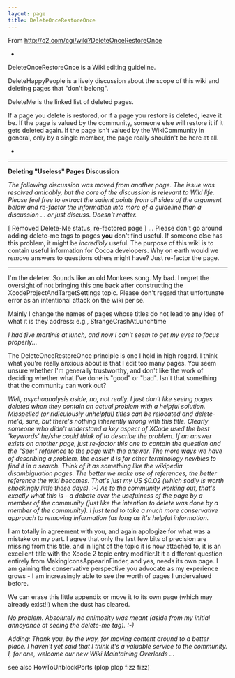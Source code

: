 ```yaml
---
layout: page
title: DeleteOnceRestoreOnce
---
```


From http://c2.com/cgi/wiki?DeleteOnceRestoreOnce

*
DeleteOnceRestoreOnce is a Wiki editing guideline.

DeleteHappyPeople is a lively discussion about the scope of this wiki and deleting pages that "don't belong".

DeleteMe is the linked list of deleted pages.

If a page you delete is restored, or if a page you restore is deleted, leave it be. If the page is valued by the community, someone else will restore it if it gets deleted again. If the page isn't valued by the WikiCommunity in general, only by a single member, the page really shouldn't be here at all.

*

----

**Deleting "Useless" Pages Discussion**

*The following discussion was moved from another page. The issue was resolved amicably, but the core of the discussion is relevant to Wiki life. Please feel free to extract the salient points from all sides of the argument below and re-factor the information into more of a guideline than a discussion ... or just discuss. Doesn't matter.*

[ Removed Delete-Me status, re-factored page ] ... Please don't go around adding delete-me tags to pages **you** don't find useful. If someone else has this problem, it might be *incredibly* useful. The purpose of this wiki is to contain useful information for Cocoa developers. Why on earth would we *remove* answers to questions others might have? Just re-factor the page.

----

I'm the deleter. Sounds like an old Monkees song. My bad. I regret the oversight of not bringing this one back after constructing the XcodeProjectAndTargetSettings topic. Please don't regard that unfortunate error as an intentional attack on the wiki per se.

Mainly I change the names of pages whose titles do not lead to any idea of what it is they address: e.g., S<nowiki/>trangeCrashAtLunchtime

*I had five martinis at lunch, and now I can't seem to get my eyes to focus properly...*

The DeleteOnceRestoreOnce principle is one I hold in high regard. I think what you're really anxious about is that I edit too many pages. You seem unsure whether I'm generally trustworthy, and don't like the work of deciding whether what I've done is "good" or "bad". Isn't that something that the community can work out?

*Well, psychoanalysis aside, no, not really. I just don't like seeing pages deleted when they contain an actual problem with a helpful solution. Misspelled (or ridiculously unhelpful) titles can be relocated and delete-me'd, sure, but there's nothing inherently wrong with *this* title. Clearly someone who didn't understand a key aspect of XCode used the best 'keywords' he/she could think of to describe the problem. If an answer exists on another page, just re-factor this one to contain the question and the "See:" reference to the page with the answer. The more ways we have of describing a problem, the easier it is for other terminology newbies to find it in a search. Think of it as something like the wikipedia disambiguation pages. The better we make use of references, the better reference the wiki becomes. That's just my US $0.02 (which sadly is worth shockingly little these days). :-) As to the community working out, that's exactly what this is - a debate over the usefulness of the page by a member of the community (just like the intention to delete was done by a member of the community). I just tend to take a much more conservative approach to *removing* information (as long as it's *helpful* information.*

I am totally in agreement with you, and again apologize for what was a mistake on my part. I agree that only the last few bits of precision are missing from this title, and in light of the topic it is now attached to, it is an excellent title with the Xcode 2 topic entry modifier.It it a different question entirely from MakingIconsAppearInFinder, and yes, needs its own page. I am gaining the conservative perspective you advocate as my experience grows - I am increasingly able to see the worth of pages I undervalued before.

We can erase this little appendix or move it to its own page (which may already exist!!) when the dust has cleared.

*No problem. Absolutely no animosity was meant (aside from my initial annoyance at seeing the delete-me tag). :-)*

*Adding: Thank you, by the way, for moving content around to a better place. I haven't yet said that I think it's a valuable service to the community. I, for one, *welcome* our new Wiki Maintaining Overlords ...*

see also HowToUnblockPorts (plop plop fizz fizz)

